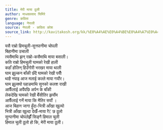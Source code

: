 ```yaml
---
title: मेरी माया ठूली
author: माधवप्रसाद घिमिरे
genre: कविता
language: नेपाली
source: नेपाली - कविता कोश
source_link: http://kavitakosh.org/kk/%E0%A4%AE%E0%A4%BE%E0%A4%A7%E0%A4%B5%E0%A4%AA%E0%A5%8D%E0%A4%B0%E0%A4%B8%E0%A4%BE%E0%A4%A6_%E0%A4%98%E0%A4%BF%E0%A4%AE%E0%A4%BF%E0%A4%B0%E0%A5%87
---
```


यसै राम्रो हिमचुली-सुनपानीमा चोपली  
बिहानीमा उचाली  
त्यसैमाथि झन् राम्रो-कसैमाथि माया बसाली।  
कति राम्रो हिमचुली घामको रेखी हाली  
कहाँ होलिन् हिउँगोरी भरखर माया थाली  
घाम झुल्कन बाँकी छँदै घामको रेखी पर्योै  
थाहै नपाइ आज मलाई कल्ले माया गर्योर।  
घाम झुल्क्यो पहाडमाथि सुनको कलश राखी  
आफैँलाई अर्पेपछि अर्पन के बाँकी  
लेकदेखि घामको रेखी बेँसीतिर झर्योम  
आफैँलाई गर्ने माया कि मैतिर सर्यो ।  
आज बिहान जागा हुँदा-भित्री आँखा खुल्यो  
भित्री आँखा खुल्दा देखेँ-माया रै\\' छ ठूलो  
सुन्पानीमा चोपलेझैँ सिङ्गै हिमाल चुली  
हिमाल चुली ठूलो हो कि, मेरी माया ठूली।
